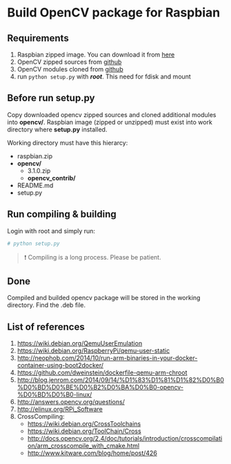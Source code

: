 Build OpenCV package for Raspbian
=======================

## Requirements

1. Raspbian zipped image. You can download it from [here](https://downloads.raspberrypi.org/raspbian_latest)
2. OpenCV zipped sources from [github](https://github.com/Itseez/opencv/releases)
3. OpenCV modules cloned from [github](https://github.com/Itseez/opencv_contrib)
4. run `python setup.py` with ***root***. This need for fdisk and mount

## Before run **setup.py**

Copy downloaded opencv zipped sources and cloned additional modules into **opencv/**.
Raspbian image (zipped or unzipped) must exist into work directory where **setup.py** installed.

Working directory must have this hierarcy:
- raspbian.zip
- **opencv/**
    - 3.1.0.zip
    - **opencv_contrib/**
- README.md
- setup.py

## Run compiling & building

Login with root and simply run:
```sh
# python setup.py
```
> :exclamation: Compiling is a long process. Please be patient.

## Done

Compiled and builded opencv package will be stored in the working directory. Find the .deb file.

## List of references

1. https://wiki.debian.org/QemuUserEmulation
2. https://wiki.debian.org/RaspberryPi/qemu-user-static
3. http://neophob.com/2014/10/run-arm-binaries-in-your-docker-container-using-boot2docker/
4. https://github.com/dweinstein/dockerfile-qemu-arm-chroot
5. http://blog.jenrom.com/2014/09/14/%D1%83%D1%81%D1%82%D0%B0%D0%BD%D0%BE%D0%B2%D0%BA%D0%B0-opencv-%D0%BD%D0%B0-linux/
6. http://answers.opencv.org/questions/
7. http://elinux.org/RPi_Software
8. CrossCompiling:
    - https://wiki.debian.org/CrossToolchains
    - https://wiki.debian.org/ToolChain/Cross
    - http://docs.opencv.org/2.4/doc/tutorials/introduction/crosscompilation/arm_crosscompile_with_cmake.html
    - http://www.kitware.com/blog/home/post/426
